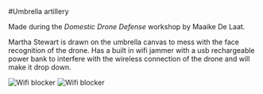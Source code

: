 #Umbrella artillery

Made during the *Domestic Drone Defense* workshop by Maaike De Laat.

Martha Stewart is drawn on the umbrella canvas to mess with the face recognition of the drone. 
Has a built in wifi jammer with a usb rechargeable power bank to interfere with the wireless connection of the drone and will make it drop down. 

![Wifi blocker](Wifi-blocker3.jpg)
![Wifi blocker](Wifi-blocker2.jpg)